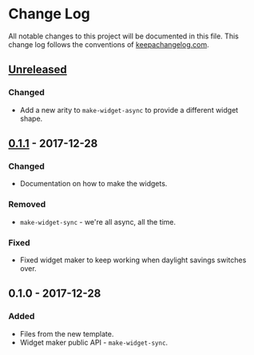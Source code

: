 # Change Log
All notable changes to this project will be documented in this file. This change log follows the conventions of [keepachangelog.com](http://keepachangelog.com/).

## [Unreleased]
### Changed
- Add a new arity to `make-widget-async` to provide a different widget shape.

## [0.1.1] - 2017-12-28
### Changed
- Documentation on how to make the widgets.

### Removed
- `make-widget-sync` - we're all async, all the time.

### Fixed
- Fixed widget maker to keep working when daylight savings switches over.

## 0.1.0 - 2017-12-28
### Added
- Files from the new template.
- Widget maker public API - `make-widget-sync`.

[Unreleased]: https://github.com/your-name/demo-blog/compare/0.1.1...HEAD
[0.1.1]: https://github.com/your-name/demo-blog/compare/0.1.0...0.1.1
